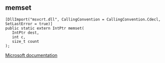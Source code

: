 ## memset

```
[DllImport("msvcrt.dll", CallingConvention = CallingConvention.Cdecl, SetLastError = true)]
public static extern IntPtr memset(
   IntPtr dest,
   int c,
   size_t count
);
```

[Microsoft documentation](https://docs.microsoft.com/en-us/cpp/c-runtime-library/reference/memset-memset-s)
